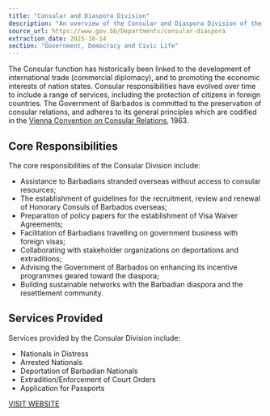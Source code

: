 ```yaml
---
title: "Consular and Diaspora Division"
description: "An overview of the Consular and Diaspora Division of the Government of Barbados, detailing its historical function, core responsibilities, and services offered, including protection for citizens abroad and engagement with the Barbadian diaspora."
source_url: https://www.gov.bb/Departments/consular-diaspora
extraction_date: 2025-10-14
section: "Government, Democracy and Civic Life"
---
```


The Consular function has historically been linked to the development of international trade (commercial diplomacy), and to promoting the economic interests of nation states. Consular responsibilities have evolved over time to include a range of services, including the protection of citizens in foreign countries. The Government of Barbados is committed to the preservation of consular relations, and adheres to its general principles which are codified in the [Vienna Convention on Consular Relations](https://treaties.un.org/), 1963.

## Core Responsibilities

The core responsibilities of the Consular Division include:
*   Assistance to Barbadians stranded overseas without access to consular resources;
*   The establishment of guidelines for the recruitment, review and renewal of Honorary Consuls of Barbados overseas;
*   Preparation of policy papers for the establishment of Visa Waiver Agreements;
*   Facilitation of Barbadians travelling on government business with foreign visas;
*   Collaborating with stakeholder organizations on deportations and extraditions;
*   Advising the Government of Barbados on enhancing its incentive programmes geared toward the diaspora;
*   Building sustainable networks with the Barbadian diaspora and the resettlement community.

## Services Provided

Services provided by the Consular Division include:
*   Nationals in Distress
*   Arrested Nationals
*   Deportation of Barbadian Nationals
*   Extradition/Enforcement of Court Orders
*   Application for Passports

[VISIT WEBSITE](https://www.foreign.gov.bb/consular-and-diaspora-division/)
```